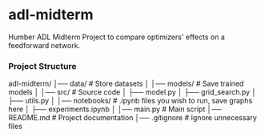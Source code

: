 # adl-midterm
Humber ADL Midterm Project to compare optimizers' effects on a feedforward network.

### **Project Structure**

adl-midterm/
│── data/                   # Store datasets
│
│── models/                 # Save trained models
│
│── src/                    # Source code
│   ├── model.py
│   ├── grid_search.py
│   ├── utils.py
│
│── notebooks/              # .ipynb files you wish to run, save graphs here
│   ├── experiments.ipynb
│
│── main.py                 # Main script
│── README.md               # Project documentation
│── .gitignore              # Ignore unnecessary files

